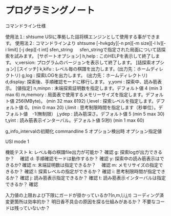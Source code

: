 #  プログラミングノート

コマンドライン仕様

 使用法１: shtsume 
         USIに準拠した詰将棋エンジンとして使用する事ができます。
 使用法２: コマンドラインより
         shtsume [-hvkgdy][-n pn][-m size][-l lv][-i limit] 
                 [-j dep][-t int] sfen_string
　       sfen_stringで指定された局面について詰探索を試みます。
 [サポートオプション]
 h,help   : このHELPを表示して終了します。
 v,version: プログラムのバージョンを表示して終了します。
 [詰探索オプション]
 [スイッチ]
 k,kifu   : レベル毎の棋譜を出力します。(出力先：ホームディレクトリ)
 g,log    : 探索LOGを出力します。     (出力先：ホームディレクトリ)
 d,display: 探索後、手順確認モードに移行します。
 y,yomi   : 探索中、読み筋表示。
 [値指定]
 n,minpn  : 末端探索証明数を指定します。デフォルト値 4 (min 3 max 6)
 m,memory : 局面表で使用するメモリーサイズを指定します。デフォルト値 256(MByte)。
                                               (min 32  max 8192)
 l,level  : 探索レベルを指定します。デフォルト値 0。(min 0 max 20)
 i,limit  : 思考制限時間を指定します（秒単位）。デフォルト値　-1(無制限）
 j,ydep   : 読み筋深さ。デフォルト値 5   (min 5 max 30)
 t,yint   : 読み筋表示インターバル。デフォルト値 5(秒)  (min 1  max 60)
 
 g_info_intervalの初期化
 commandline       5
 オプション検出時     オプション指定値
 
 USI mode          1
 
 機能テスト
 k: レベル毎の棋譜file出力が可能か？     確認
 g: 探索logが出力できるか？　           確認
 d: 手順確認モードは動作するか？         確認
 y: 探索中の読み筋表示はできるか?        確認
 n: 末端証明数は指定できるか？　         確認
 m: メモリサイズの指定できるか？         確認
 l: 探索レベルの指定ができるか？         確認
 i: 思考制限時間が指定できるか？         確認
 j: 読み筋表示指定できるか？            確認
 t: 読み筋表示インターバルは指定できるか？ 確認
 
 入力値の上限および下限にガードが掛かっているか?(n,m,l,i,j,t) コーディング済
 変更箇所は効率的か？
 明日香不具合の原因を探る仕組みがあるか？
 不要なコードは残っていないか？
 
 
